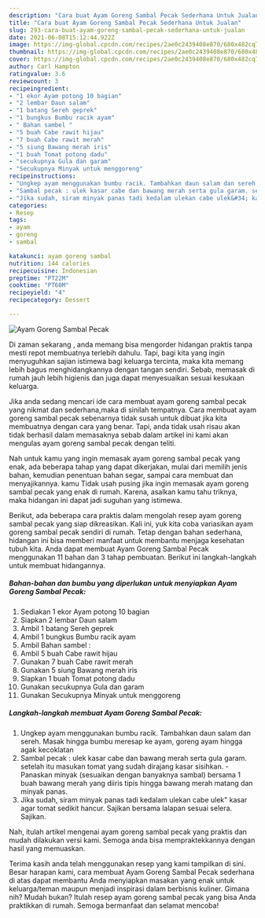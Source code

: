 ```yaml
---
description: "Cara buat Ayam Goreng Sambal Pecak Sederhana Untuk Jualan"
title: "Cara buat Ayam Goreng Sambal Pecak Sederhana Untuk Jualan"
slug: 293-cara-buat-ayam-goreng-sambal-pecak-sederhana-untuk-jualan
date: 2021-06-08T15:12:44.922Z
image: https://img-global.cpcdn.com/recipes/2ae0c2439408e870/680x482cq70/ayam-goreng-sambal-pecak-foto-resep-utama.jpg
thumbnail: https://img-global.cpcdn.com/recipes/2ae0c2439408e870/680x482cq70/ayam-goreng-sambal-pecak-foto-resep-utama.jpg
cover: https://img-global.cpcdn.com/recipes/2ae0c2439408e870/680x482cq70/ayam-goreng-sambal-pecak-foto-resep-utama.jpg
author: Carl Hampton
ratingvalue: 3.6
reviewcount: 3
recipeingredient:
- "1 ekor Ayam potong 10 bagian"
- "2 lembar Daun salam"
- "1 batang Sereh geprek"
- "1 bungkus Bumbu racik ayam"
- " Bahan sambel "
- "5 buah Cabe rawit hijau"
- "7 buah Cabe rawit merah"
- "5 siung Bawang merah iris"
- "1 buah Tomat potong dadu"
- "secukupnya Gula dan garam"
- "Secukupnya Minyak untuk menggoreng"
recipeinstructions:
- "Ungkep ayam menggunakan bumbu racik. Tambahkan daun salam dan sereh. Masak hingga bumbu meresap ke ayam, goreng ayam hingga agak kecoklatan"
- "Sambal pecak : ulek kasar cabe dan bawang merah serta gula garam. setelah itu masukan tomat yang sudah dirajang kasar sisihkan. Panaskan minyak (sesuaikan dengan banyaknya sambal) bersama 1 buah bawang merah yang diiris tipis hingga bawang merah matang dan minyak panas."
- "Jika sudah, siram minyak panas tadi kedalam ulekan cabe ulek&#34; kasar agar tomat sedikit hancur. Sajikan bersama lalapan sesuai selera. Sajikan."
categories:
- Resep
tags:
- ayam
- goreng
- sambal

katakunci: ayam goreng sambal 
nutrition: 144 calories
recipecuisine: Indonesian
preptime: "PT22M"
cooktime: "PT60M"
recipeyield: "4"
recipecategory: Dessert

---
```



![Ayam Goreng Sambal Pecak](https://img-global.cpcdn.com/recipes/2ae0c2439408e870/680x482cq70/ayam-goreng-sambal-pecak-foto-resep-utama.jpg)

Di zaman  sekarang , anda memang bisa mengorder hidangan praktis tanpa mesti repot membuatnya terlebih dahulu. Tapi, bagi kita yang ingin menyuguhkan sajian istimewa bagi keluarga tercinta, maka kita memang lebih bagus menghidangkannya dengan tangan sendiri. Sebab, memasak di rumah jauh lebih higienis dan juga dapat menyesuaikan sesuai kesukaan keluarga.

Jika anda sedang mencari ide cara membuat ayam goreng sambal pecak yang nikmat dan sederhana,maka di sinilah tempatnya. Cara membuat ayam goreng sambal pecak  sebenarnya tidak susah untuk dibuat jika kita membuatnya dengan cara yang benar. Tapi, anda tidak usah risau akan tidak berhasil dalam memasaknya 
sebab dalam artikel ini kami akan mengulas ayam goreng sambal pecak dengan teliti.  



Nah untuk kamu yang ingin memasak ayam goreng sambal pecak yang enak, ada beberapa tahap yang dapat dikerjakan, mulai dari memilih jenis bahan, kemudian penentuan bahan segar, sampai cara membuat dan menyajikannya. kamu Tidak usah pusing jika ingin memasak ayam goreng sambal pecak yang enak di rumah. Karena, asalkan kamu  tahu triknya, maka hidangan ini dapat jadi suguhan yang istimewa.

Berikut, ada beberapa cara praktis  dalam mengolah resep ayam goreng sambal pecak yang siap dikreasikan. Kali ini, yuk kita coba variasikan ayam goreng sambal pecak sendiri di rumah. Tetap dengan bahan sederhana, hidangan ini bisa memberi manfaat untuk membantu menjaga kesehatan tubuh kita. Anda dapat membuat Ayam Goreng Sambal Pecak menggunakan 11 bahan dan 3 tahap pembuatan. Berikut ini langkah-langkah untuk membuat hidangannya.

<!--inarticleads1-->

##### Bahan-bahan dan bumbu yang diperlukan untuk menyiapkan Ayam Goreng Sambal Pecak:

1. Sediakan 1 ekor Ayam potong 10 bagian
1. Siapkan 2 lembar Daun salam
1. Ambil 1 batang Sereh geprek
1. Ambil 1 bungkus Bumbu racik ayam
1. Ambil  Bahan sambel :
1. Ambil 5 buah Cabe rawit hijau
1. Gunakan 7 buah Cabe rawit merah
1. Gunakan 5 siung Bawang merah iris
1. Siapkan 1 buah Tomat potong dadu
1. Gunakan secukupnya Gula dan garam
1. Gunakan Secukupnya Minyak untuk menggoreng




<!--inarticleads2-->

##### Langkah-langkah membuat Ayam Goreng Sambal Pecak:

1. Ungkep ayam menggunakan bumbu racik. Tambahkan daun salam dan sereh. Masak hingga bumbu meresap ke ayam, goreng ayam hingga agak kecoklatan
1. Sambal pecak : ulek kasar cabe dan bawang merah serta gula garam. setelah itu masukan tomat yang sudah dirajang kasar sisihkan. - Panaskan minyak (sesuaikan dengan banyaknya sambal) bersama 1 buah bawang merah yang diiris tipis hingga bawang merah matang dan minyak panas.
1. Jika sudah, siram minyak panas tadi kedalam ulekan cabe ulek&#34; kasar agar tomat sedikit hancur. Sajikan bersama lalapan sesuai selera. Sajikan.




Nah, itulah artikel mengenai  ayam goreng sambal pecak  yang praktis dan mudah dilakukan versi kami. Semoga anda bisa mempraktekkannya dengan hasil yang memuaskan. 

Terima kasih anda telah menggunakan resep yang kami tampilkan di sini. Besar harapan kami, cara membuat  Ayam Goreng Sambal Pecak sederhana di atas dapat membantu Anda menyiapkan masakan yang enak untuk keluarga/teman maupun menjadi inspirasi dalam berbisnis kuliner. Gimana nih? Mudah bukan? Itulah resep ayam goreng sambal pecak yang bisa Anda praktikkan di rumah. Semoga bermanfaat dan selamat mencoba!

